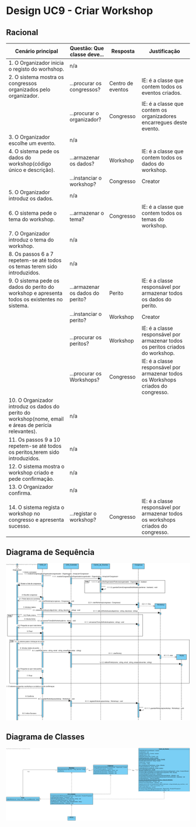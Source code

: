 # Design UC9 - Criar Workshop

## Racional ##

| Cenário principal                                                                                     | Questão: Que classe deve...      | Resposta          | Justificação                                                                      |
|-------------------------------------------------------------------------------------------------------|----------------------------------|-------------------|-----------------------------------------------------------------------------------|
| 1. O Organizador inicia o registo do worhshop.                                                        | n/a                              |                   |                                                                                   |
| 2. O sistema mostra os congressos organizados pelo organizador.                                       | ...procurar os congressos?       | Centro de eventos | IE: é a classe que contem todos os eventos criados.                               |
|                                                                                                       | ...procurar o organizador?       | Congresso         | IE: é a classe que contem os organizadores encarregues deste evento.              |
| 3. O Organizador escolhe um evento.                                                                   | n/a                              |                   |                                                                                   |
| 4. O sistema pede os dados do workshop(código único e descrição).                                     | ...armazenar os dados?           | Workshop          | IE: é a classe que contem todos os dados do workshop.                             |
|                                                                                                       | ...instanciar o workshop?        | Congresso         | Creator                                                                           |
| 5. O Organizador introduz os dados.                                                                   | n/a                              |                   |                                                                                   |
| 6. O sistema pede o tema do workshop.                                                                 | ...armazenar o tema?             | Congresso         | IE: é a classe que contem todos os temas do workshop.                             |
| 7. O Organizador introduz o tema do workshop.                                                         | n/a                              |                   |                                                                                   |
| 8. Os passos 6 a 7 repetem-se até todos os temas terem sido introduzidos.                             | n/a                              |                   |                                                                                   |
| 9. O sistema pede os dados do perito do workshop e apresenta todos os existentes no sistema.          | ...armazenar os dados do perito? | Perito            | IE: é a classe responsável por armazenar todos os dados do perito.                |
|                                                                                                       | ...instanciar o perito?          | Workshop          | Creator                                                                           |
|                                                                                                       | ...procurar os peritos?          | Workshop          | IE: é a classe responsável por armazenar todos os peritos criados do workshop.    |
|                                                                                                       | ...procurar os Workshops?        | Congresso         | IE: é a classe responsável por armazenar todos os Workshops criados do congresso. |
| 10. O Organizador introduz os dados do perito do workshop(nome, email e áreas de perícia relevantes). | n/a                              |                   |                                                                                   |
| 11. Os passos 9 a 10 repetem-se até todos os peritos,terem sido introduzidos.                         | n/a                              |                   |                                                                                   |
| 12. O sistema mostra o workshop criado e pede confirmação.                                            | n/a                              |                   |                                                                                   |
| 13. O Organizador confirma.                                                                           | n/a                              |                   |                                                                                   |
| 14. O sistema regista o workshop no congresso e apresenta sucesso.                                    | ...registar o workshop?          | Congresso         | IE: é a classe responsável por armazenar todos os workshops criados do congresso. |


##	Diagrama de Sequência ##
![UC9-Criar_Workshop-SD.png](../Imagens/Design/UC9-Criar_Workshop-SD.png)


##	Diagrama de Classes ##
![UC9-Criar_Workshop-ClassDiagram.png](../Imagens/Design/UC9-Criar_Workshop-ClassDiagram.png)
